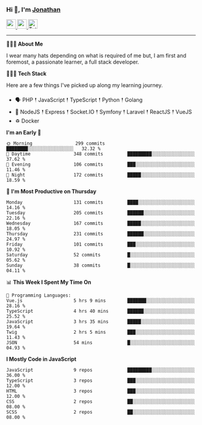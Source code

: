 ### Hi 👋, I'm [Jonathan](https://jonathan-d.ch) 

<p>
  <a href="https://www.linkedin.com/in/jdebetaz">
    <img src="https://img.shields.io/badge/linkedin-%230077B5.svg?&style=for-the-badge&logo=linkedin&logoColor=white" height=25>
  </a>
  <a href="https://www.instagram.com/jdebetaz/">
    <img src="https://img.shields.io/badge/instagram-%23E4405F.svg?&style=for-the-badge&logo=instagram&logoColor=white" height=25>
  </a>
  <a href="https://wakatime.com/@5c95ead1-71ee-4ecc-9a32-6c2b293dd432">
    <img src="https://wakatime.com/badge/user/5c95ead1-71ee-4ecc-9a32-6c2b293dd432.svg?style=for-the-badge" height=25 alt="Total time coded since Aug 23 2019" />
  </a>
</p>

-------

**🙋🏻‍♂️ About Me** 

<p>I wear many hats depending on what is required of me but, I am first and foremost, a passionate learner, a full stack developer.</p>

**👨🏻‍💻 Tech Stack** 

<p>Here are a few things I've picked up along my learning journey.</p>

- 🗣 PHP 𒑰 JavaScript 𒑰 TypeScript 𒑰 Python 𒑰 Golang
- 🎒 NodeJS 𒑰 Express 𒑰 Socket.IO 𒑰 Symfony 𒑰 Laravel 𒑰 ReactJS 𒑰 VueJS
- ♽ Docker

<!--START_SECTION:waka-->
**I'm an Early 🐤** 

```text
🌞 Morning                299 commits         ████████░░░░░░░░░░░░░░░░░   32.32 % 
🌆 Daytime                348 commits         █████████░░░░░░░░░░░░░░░░   37.62 % 
🌃 Evening                106 commits         ███░░░░░░░░░░░░░░░░░░░░░░   11.46 % 
🌙 Night                  172 commits         █████░░░░░░░░░░░░░░░░░░░░   18.59 % 
```
📅 **I'm Most Productive on Thursday** 

```text
Monday                   131 commits         ████░░░░░░░░░░░░░░░░░░░░░   14.16 % 
Tuesday                  205 commits         ██████░░░░░░░░░░░░░░░░░░░   22.16 % 
Wednesday                167 commits         █████░░░░░░░░░░░░░░░░░░░░   18.05 % 
Thursday                 231 commits         ██████░░░░░░░░░░░░░░░░░░░   24.97 % 
Friday                   101 commits         ███░░░░░░░░░░░░░░░░░░░░░░   10.92 % 
Saturday                 52 commits          █░░░░░░░░░░░░░░░░░░░░░░░░   05.62 % 
Sunday                   38 commits          █░░░░░░░░░░░░░░░░░░░░░░░░   04.11 % 
```


📊 **This Week I Spent My Time On** 

```text
💬 Programming Languages: 
Vue.js                   5 hrs 9 mins        ███████░░░░░░░░░░░░░░░░░░   28.16 % 
TypeScript               4 hrs 40 mins       ██████░░░░░░░░░░░░░░░░░░░   25.52 % 
JavaScript               3 hrs 35 mins       █████░░░░░░░░░░░░░░░░░░░░   19.64 % 
Twig                     2 hrs 5 mins        ███░░░░░░░░░░░░░░░░░░░░░░   11.43 % 
JSON                     54 mins             █░░░░░░░░░░░░░░░░░░░░░░░░   04.93 % 
```

**I Mostly Code in JavaScript** 

```text
JavaScript               9 repos             █████████░░░░░░░░░░░░░░░░   36.00 % 
TypeScript               3 repos             ███░░░░░░░░░░░░░░░░░░░░░░   12.00 % 
HTML                     3 repos             ███░░░░░░░░░░░░░░░░░░░░░░   12.00 % 
CSS                      2 repos             ██░░░░░░░░░░░░░░░░░░░░░░░   08.00 % 
SCSS                     2 repos             ██░░░░░░░░░░░░░░░░░░░░░░░   08.00 % 
```




<!--END_SECTION:waka-->
